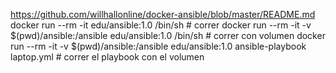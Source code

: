 https://github.com/willhallonline/docker-ansible/blob/master/README.md
docker run --rm -it edu/ansible:1.0 /bin/sh        																			# 	correr 
docker run --rm -it -v $(pwd)/ansible:/ansible edu/ansible:1.0 /bin/sh 														# 	correr con volumen
docker run --rm -it -v $(pwd)/ansible:/ansible edu/ansible:1.0 ansible-playbook laptop.yml									#	correr el playbook con el volumen
